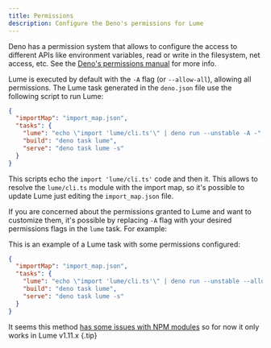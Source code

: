 ```yaml
---
title: Permissions
description: Configure the Deno's permissions for Lume
---
```


Deno has a permission system that allows to configure the access to different
APIs like environment variables, read or write in the filesystem, net access,
etc. See the
[Deno's permissions manual](https://deno.land/manual/getting_started/permissions)
for more info.

Lume is executed by default with the `-A` flag (or `--allow-all`), allowing all
permissions. The Lume task generated in the `deno.json` file use the following
script to run Lume:

```json
{
  "importMap": "import_map.json",
  "tasks": {
    "lume": "echo \"import 'lume/cli.ts'\" | deno run --unstable -A -",
    "build": "deno task lume",
    "serve": "deno task lume -s"
  }
}
```

This scripts echo the `import 'lume/cli.ts'` code and then it. This allows to
resolve the `lume/cli.ts` module with the import map, so it's possible to update
Lume just editing the `import_map.json` file.

If you are concerned about the permissions granted to Lume and want to customize
them, it's possible by replacing `-A` flag with your desired permissions flags
in the `lume` task. For example:

This is an example of a Lume task with some permissions configured:

```json
{
  "importMap": "import_map.json",
  "tasks": {
    "lume": "echo \"import 'lume/cli.ts'\" | deno run --unstable --allow-net --allow-read=./ --allow-write=./_site -",
    "build": "deno task lume",
    "serve": "deno task lume -s"
  }
}
```

It seems this method
[has some issues with NPM modules](https://github.com/denoland/deno/issues/16218)
so for now it only works in Lume v1.11.x {.tip}
